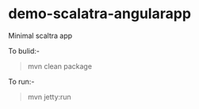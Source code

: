 # demo-scalatra-angularapp
Minimal scaltra app

To bulid:-
> mvn clean package

To run:-
> mvn jetty:run
